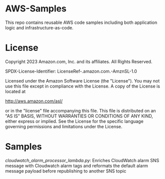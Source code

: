# AWS-Samples

This repo contains reusable AWS code samples including both application logic and infrastructure-as-code.

# License

Copyright 2023 Amazon.com, Inc. and its affiliates. All Rights Reserved.

SPDX-License-Identifier: LicenseRef-.amazon.com.-AmznSL-1.0

Licensed under the Amazon Software License (the "License").
You may not use this file except in compliance with the License.
A copy of the License is located at

http://aws.amazon.com/asl/

or in the "license" file accompanying this file. This file is distributed
on an "AS IS" BASIS, WITHOUT WARRANTIES OR CONDITIONS OF ANY KIND, either
express or implied. See the License for the specific language governing
permissions and limitations under the License.

# Samples

*cloudwatch_alarm_processor_lambda.py*: Enriches CloudWatch alarm SNS message with Cloudwatch alarm tags and reformats the default alarm message payload before republishing to another SNS topic
